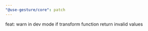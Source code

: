 ```yaml
---
"@use-gesture/core": patch
---
```


feat: warn in dev mode if transform function return invalid values
